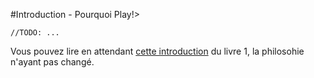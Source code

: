 #Introduction - Pourquoi Play!>

	//TODO: ...
	
Vous pouvez lire en attendant [cette introduction](https://github.com/3monkeys/play.rules/blob/master/livre.play.un/00-02-Introduction-Pourquoi-Play.md) du livre 1, la philosohie n'ayant pas changé.

